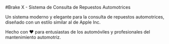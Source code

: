 #Brake X - Sistema de Consulta de Repuestos Automotrices



Un sistema moderno y elegante para la consulta de repuestos automotrices, diseñado con un estilo similar al de Apple Inc.

Hecho con ❤️ para entusiastas de los automóviles y profesionales del mantenimiento automotriz.
